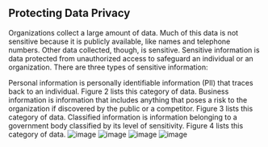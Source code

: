 ## Protecting Data Privacy

Organizations collect a large amount of data. Much of this data is not sensitive because it is publicly available, like names and telephone numbers. Other data collected, though, is sensitive. Sensitive information is data protected from unauthorized access to safeguard an individual or an organization. There are three types of sensitive information:

Personal information is personally identifiable information (PII) that traces back to an individual. Figure 2 lists this category of data.
Business information is information that includes anything that poses a risk to the organization if discovered by the public or a competitor. Figure 3 lists this category of data.
Classified information is information belonging to a government body classified by its level of sensitivity. Figure 4 lists this category of data.
![image](https://github.com/adeleke123/I4GCybersecurity/assets/51156057/8eb12b66-8e1c-48a0-89ed-c93b45f1558a)
![image](https://github.com/adeleke123/I4GCybersecurity/assets/51156057/05eea40d-889b-4a09-8164-59fd5274a813)
![image](https://github.com/adeleke123/I4GCybersecurity/assets/51156057/8de2a1ea-945b-4c59-b702-b7c0a86fe571)
![image](https://github.com/adeleke123/I4GCybersecurity/assets/51156057/1b697eed-fa8d-4f98-9e3d-14afeee1feda)
